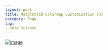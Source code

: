 ```yaml
---
layout: post
title: Matplotlib Colormap Customization (3)
category: Pega
tag:
- Data Science
---
```





[![image](https://jehyunlee.github.io/thumbnails/Python-DS/26_ccmap_code2_0.png)](https://jehyunlee.github.io/2020/08/11/Python-DS-26-custom_colormap_code2/)